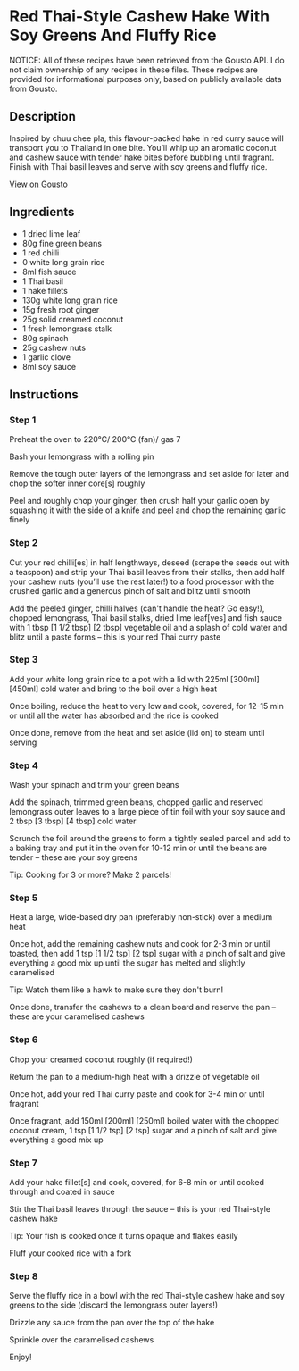 # Red Thai-Style Cashew Hake With Soy Greens And Fluffy Rice

NOTICE: All of these recipes have been retrieved from the Gousto API. I do not claim ownership of any recipes in these files. These recipes are provided for informational purposes only, based on publicly available data from Gousto.

## Description

Inspired by chuu chee pla, this flavour-packed hake in red curry sauce will transport you to Thailand in one bite. You’ll whip up an aromatic coconut and cashew sauce with tender hake bites before bubbling until fragrant. Finish with Thai basil leaves and serve with soy greens and fluffy rice.   


[View on Gousto](https://www.gousto.co.uk/recipes/cookbook/red-thai-cashew-hake-with-soy-greens-and-fluffy-rice)

## Ingredients

- 1 dried lime leaf
- 80g fine green beans
- 1 red chilli
- 0 white long grain rice
- 8ml fish sauce
- 1 Thai basil
- 1 hake fillets
- 130g white long grain rice
- 15g fresh root ginger
- 25g solid creamed coconut
- 1 fresh lemongrass stalk
- 80g spinach
- 25g cashew nuts
- 1 garlic clove
- 8ml soy sauce

## Instructions


### Step 1

Preheat the oven to 220°C/ 200°C (fan)/ gas 7

Bash your lemongrass with a rolling pin

Remove the tough outer layers of the lemongrass and set aside for later and chop the softer inner core[s] roughly

Peel and roughly chop your ginger, then crush half your garlic open by squashing it with the side of a knife and peel and chop the remaining garlic finely


### Step 2

Cut your red chilli[es] in half lengthways, deseed (scrape the seeds out with a teaspoon) and strip your Thai basil leaves from their stalks, then add half your cashew nuts (you’ll use the rest later!) to a food processor with the crushed garlic and a generous pinch of salt and blitz until smooth

Add the peeled ginger, chilli halves (can't handle the heat? Go easy!), chopped lemongrass, Thai basil stalks, dried lime leaf[ves] and fish sauce with 1 tbsp<span class="text-purple"> [1 1/2 tbsp]</span> <span class="text-danger">[2 tbsp] </span>vegetable oil and a splash of cold water and blitz until a paste forms – this is your red Thai curry paste


### Step 3

Add your white long grain rice to a pot with a lid with 225ml <span class="text-purple">[300ml] </span><span class="text-danger">[450ml] </span>cold water and bring to the boil over a high heat

Once boiling, reduce the heat to very low and cook, covered, for 12-15 min or until all the water has absorbed and the rice is cooked

Once done, remove from the heat and set aside (lid on) to steam until serving


### Step 4

Wash your spinach and trim your green beans

Add the spinach, trimmed green beans, chopped garlic and reserved lemongrass outer leaves to a large piece of tin foil with your soy sauce and 2 tbsp <span class="text-purple">[3 tbsp]</span> <span class="text-danger">[4 tbsp]</span> cold water

Scrunch the foil around the greens to form a tightly sealed parcel and add to a baking tray and put it in the oven for 10-12 min or until the beans are tender – these are your soy greens

Tip: Cooking for 3 or more? Make 2 parcels!


### Step 5

Heat a large, wide-based dry pan (preferably non-stick) over a medium heat

Once hot, add the remaining cashew nuts and cook for 2-3 min or until toasted, then add 1 tsp <span class="text-purple">[1 1/2 tsp]</span> <span class="text-danger">[2 tsp] </span>sugar with a pinch of salt and give everything a good mix up until the sugar has melted and slightly caramelised

Tip: Watch them like a hawk to make sure they don't burn!

Once done, transfer the cashews to a clean board and reserve the pan – these are your caramelised cashews


### Step 6

Chop your creamed coconut roughly (if required!)

Return the pan to a medium-high heat with a drizzle of vegetable oil

Once hot, add your red Thai curry paste and cook for 3-4 min or until fragrant

Once fragrant, add 150ml <span class="text-purple">[200ml] </span><span class="text-danger">[250ml]</span> boiled water with the chopped coconut cream, 1 tsp <span class="text-purple">[1 1/2 tsp]</span><span class="text-danger"> [2 tsp] </span>sugar and a pinch of salt and give everything a good mix up


### Step 7

Add your hake fillet[s] and cook, covered, for 6-8 min or until cooked through and coated in sauce

Stir the Thai basil leaves through the sauce – this is your red Thai-style cashew hake

Tip: Your fish is cooked once it turns opaque and flakes easily

Fluff your cooked rice with a fork

### Step 8

Serve the fluffy rice in a bowl with the red Thai-style cashew hake and soy greens to the side (discard the lemongrass outer layers!)

Drizzle any sauce from the pan over the top of the hake

Sprinkle over the caramelised cashews

Enjoy!

